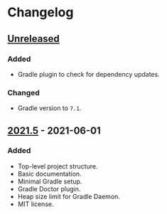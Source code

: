 # Changelog

## [Unreleased]
### Added
- Gradle plugin to check for dependency updates.

### Changed
- Gradle version to `7.1`.

## [2021.5] - 2021-06-01
### Added
- Top-level project structure.
- Basic documentation.
- Minimal Gradle setup.
- Gradle Doctor plugin.
- Heap size limit for Gradle Daemon.
- MIT license.

[Unreleased]: https://github.com/iyankovsky/java-server-template/compare/v2021.5...HEAD
[2021.5]: https://github.com/iyankovsky/java-server-template/releases/tag/v2021.5
